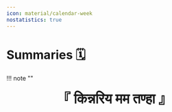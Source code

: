 ```yaml
---
icon: material/calendar-week
nostatistics: true
---
```


# Summaries 🗓️

!!! note ""
    <div align="center" style="font-size:32px;font-weight:bold">
        『 किन्नरिय मम तण्हा 』
    </div>
    <br><br>

